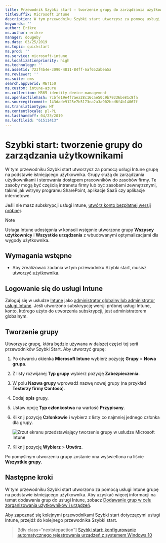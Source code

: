 ```yaml
---
title: Przewodnik Szybki start — tworzenie grupy do zarządzania użytkownikami
titleSuffix: Microsoft Intune
description: W tym przewodniku Szybki start utworzysz za pomocą usługi Microsoft Intune grupę na podstawie istniejących użytkowników.
keywords: ''
author: Erikre
ms.author: erikre
manager: dougeby
ms.date: 03/25/2019
ms.topic: quickstart
ms.prod: ''
ms.service: microsoft-intune
ms.localizationpriority: high
ms.technology: ''
ms.assetid: 723f4b4e-3090-4811-84ff-6af652abea5a
ms.reviewer: ''
ms.suite: ems
search.appverid: MET150
ms.custom: intune-azure
ms.collection: M365-identity-device-management
ms.openlocfilehash: 7cbfe19e4f7aea28c16cae50c9b79336be81c8fa
ms.sourcegitcommit: 143dade9125e7b5173ca2a3a902bcd6f4b14067f
ms.translationtype: HT
ms.contentlocale: pl-PL
ms.lasthandoff: 04/23/2019
ms.locfileid: "61511413"
---
```

# <a name="quickstart-create-a-group-to-manage-users"></a>Szybki start: tworzenie grupy do zarządzania użytkownikami

W tym przewodniku Szybki start utworzysz za pomocą usługi Intune grupę na podstawie istniejącego użytkownika. Grupy służą do zarządzania użytkownikami i sterowania dostępem pracowników do zasobów firmy. Te zasoby mogą być częścią intranetu firmy lub być zasobami zewnętrznymi, takimi jak witryny programu SharePoint, aplikacje SaaS czy aplikacje internetowe.

Jeśli nie masz subskrypcji usługi Intune, [utwórz konto bezpłatnej wersji próbnej](free-trial-sign-up.md).

>[!NOTE]
>Usługa Intune udostępnia w konsoli wstępnie utworzone grupy **Wszyscy użytkownicy** i **Wszystkie urządzenia** z wbudowanymi optymalizacjami dla wygody użytkownika.

## <a name="prerequisites"></a>Wymagania wstępne

- Aby zrealizować zadania w tym przewodniku Szybki start, musisz [utworzyć użytkownika](quickstart-create-user.md).

## <a name="sign-in-to-intune"></a>Logowanie się do usługi Intune

Zaloguj się w usłudze [Intune](https://aka.ms/intuneportal) jako [administrator globalny lub administrator usługi Intune](users-add.md#types-of-administrators). Jeśli utworzono subskrypcję wersji próbnej usługi Intune, konto, którego użyto do utworzenia subskrypcji, jest administratorem globalnym.

## <a name="create-a-group"></a>Tworzenie grupy

Utworzysz grupę, która będzie używana w dalszej części tej serii przewodników Szybki Start. Aby utworzyć grupę:

1. Po otwarciu okienka **Microsoft Intune** wybierz pozycję **Grupy** > **Nowa grupa**.
2. Z listy rozwijanej **Typ grupy** wybierz pozycję **Zabezpieczenia**.
3. W polu **Nazwa grupy** wprowadź nazwę nowej grupy (na przykład **Testerzy firmy Contoso**).
4. Dodaj **opis** grupy.
5. Ustaw opcję **Typ członkostwa** na wartość **Przypisany**. 
6. Kliknij pozycję **Członkowie** i wybierz z listy co najmniej jednego członka dla grupy.

    ![Zrzut ekranu przedstawiający tworzenie grupy w usłudze Microsoft Intune](./media/quickstart-use-groups-01.png)

7. Kliknij pozycję **Wybierz** > **Utwórz**.

Po pomyślnym utworzeniu grupy zostanie ona wyświetlona na liście **Wszystkie grupy**. 

## <a name="next-steps"></a>Następne kroki

W tym przewodniku Szybki start utworzono za pomocą usługi Intune grupę na podstawie istniejącego użytkownika. Aby uzyskać więcej informacji na temat dodawania grup do usługi Intune, zobacz [Dodawanie grup w celu zorganizowania użytkowników i urządzeń](groups-add.md).

Aby zapoznać się kolejnymi przewodnikami Szybki start dotyczącymi usługi Intune, przejdź do kolejnego przewodnika Szybki start.

> [!div class="nextstepaction"]
> [Szybki start: konfigurowanie automatycznego rejestrowania urządzeń z systemem Windows 10](quickstart-setup-auto-enrollment.md)
